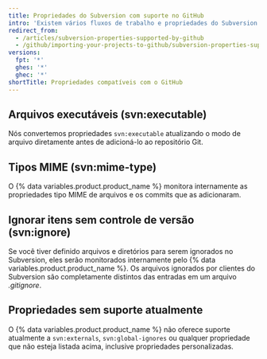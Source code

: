 ```yaml
---
title: Propriedades do Subversion com suporte no GitHub
intro: 'Existem vários fluxos de trabalho e propriedades do Subversion que são semelhantes a funções existentes no {% data variables.product.product_name %}.'
redirect_from:
  - /articles/subversion-properties-supported-by-github
  - /github/importing-your-projects-to-github/subversion-properties-supported-by-github
versions:
  fpt: '*'
  ghes: '*'
  ghec: '*'
shortTitle: Propriedades compatíveis com o GitHub
---
```


## Arquivos executáveis (svn:executable)

Nós convertemos propriedades `svn:executable` atualizando o modo de arquivo diretamente antes de adicioná-lo ao repositório Git.

## Tipos MIME (svn:mime-type)

O {% data variables.product.product_name %} monitora internamente as propriedades tipo MIME de arquivos e os commits que as adicionaram.

## Ignorar itens sem controle de versão (svn:ignore)

Se você tiver definido arquivos e diretórios para serem ignorados no Subversion, eles serão monitorados internamente pelo {% data variables.product.product_name %}. Os arquivos ignorados por clientes do Subversion são completamente distintos das entradas em um arquivo *.gitignore*.

## Propriedades sem suporte atualmente

O {% data variables.product.product_name %} não oferece suporte atualmente a `svn:externals`, `svn:global-ignores` ou qualquer propriedade que não esteja listada acima, inclusive propriedades personalizadas.
